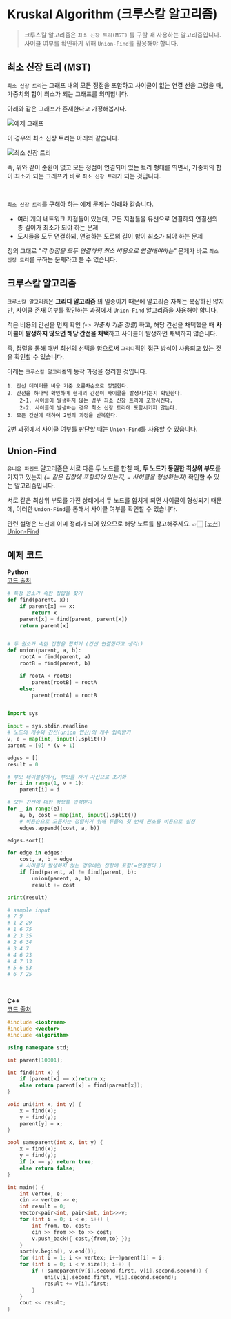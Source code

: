 # Kruskal Algorithm (크루스칼 알고리즘)

> 크루스칼 알고리즘은 `최소 신장 트리(MST)` 를 구할 때 사용하는 알고리즘입니다.
> 사이클 여부를 확인하기 위해 `Union-Find`를 활용해야 합니다.

## 최소 신장 트리 (MST)

`최소 신장 트리`는 그래프 내의 모든 정점을 포함하고 사이클이 없는 연결 선을 그렸을 때, 가중치의 합이 최소가 되는 그래프를 의미합니다.

아래와 같은 그래프가 존재한다고 가정해봅시다.

![예제 그래프](https://i.imgur.com/4wIFiNX.png)

이 경우의 최소 신장 트리는 아래와 같습니다.

![최소 신장 트리](https://i.imgur.com/mCywucG.png)

즉, 위와 같이 순환이 없고 모든 정점이 연결되어 있는 트리 형태를 띄면서, 가중치의 합이 최소가 되는 그래프가 바로 `최소 신장 트리`가 되는 것입니다.

<br>

`최소 신장 트리`를 구해야 하는 예제 문제는 아래와 같습니다.

- 여러 개의 네트워크 지점들이 있는데, 모든 지점들을 유선으로 연결하되 연결선의 총 길이가 최소가 되야 하는 문제
- 도시들을 모두 연결하되, 연결하는 도로의 길이 합이 최소가 되야 하는 문제

정의 그대로 _"각 정점을 모두 연결하되 최소 비용으로 연결해야하는"_ 문제가 바로 `최소 신장 트리`를 구하는 문제라고 볼 수 있습니다.

## 크루스칼 알고리즘

`크루스칼 알고리즘`은 **그리디 알고리즘** 의 일종이기 때문에 알고리즘 자체는 복잡하진 않지만, 사이클 존재 여부를 확인하는 과정에서 `Union-Find` 알고리즘을 사용해야 합니다.

적은 비용의 간선을 먼저 확인 _(-> 가중치 기준 정렬)_ 하고, 해당 간선을 채택했을 때 **사이클이 발생하지 않으면 해당 간선을 채택**하고 사이클이 발생하면 채택하지 않습니다.

즉, 정렬을 통해 매번 최선의 선택을 함으로써 `그리디`적인 접근 방식이 사용되고 있는 것을 확인할 수 있습니다.

아래는 `크루스칼 알고리즘`의 동작 과정을 정리한 것입니다.

```
1. 간선 데이터를 비용 기준 오름차순으로 정렬한다.
2. 간선을 하나씩 확인하며 현재의 간선이 사이클을 발생시키는지 확인한다.
    2-1. 사이클이 발생하지 않는 경우 최소 신장 트리에 포함시킨다.
    2-2. 사이클이 발생하는 경우 최소 신장 트리에 포함시키지 않는다.
3. 모든 간선에 대하여 2번의 과정을 반복한다.
```

2번 과정에서 사이클 여부를 판단할 때는 `Union-Find`를 사용할 수 있습니다.

## Union-Find

`유니온 파인드` 알고리즘은 서로 다른 두 노드를 합칠 때, **두 노드가 동일한 최상위 부모**를 가지고 있는지 _(= 같은 집합에 포함되어 있는지, = 사이클을 형성하는지)_ 확인할 수 있는 알고리즘입니다.

서로 같은 최상위 부모를 가진 상태에서 두 노드를 합치게 되면 사이클이 형성되기 때문에, 이러한 `Union-Find`를 통해서 사이클 여부를 확인할 수 있습니다.

관련 설명은 노션에 이미 정리가 되어 있으므로 해당 노트를 참고해주세요. 👉🏻 [[노션] Union-Find](https://temporal-candy-348.notion.site/Union-Find-c02dfe777dd94a1a8083afd17d56efaf?pvs=4)

## 예제 코드

**Python**  
[코드 출처](https://velog.io/@kimdukbae/크루스칼-알고리즘-Kruskal-Algorithm)

```python
# 특정 원소가 속한 집합을 찾기
def find(parent, x):
    if parent[x] == x:
        return x
    parent[x] = find(parent, parent[x])
    return parent[x]


# 두 원소가 속한 집합을 합치기 (간선 연결한다고 생각!)
def union(parent, a, b):
    rootA = find(parent, a)
    rootB = find(parent, b)

    if rootA < rootB:
        parent[rootB] = rootA
    else:
        parent[rootA] = rootB


import sys

input = sys.stdin.readline
# 노드의 개수와 간선(union 연산)의 개수 입력받기
v, e = map(int, input().split())
parent = [0] * (v + 1)

edges = []
result = 0

# 부모 테이블상에서, 부모를 자기 자신으로 초기화
for i in range(1, v + 1):
    parent[i] = i

# 모든 간선에 대한 정보를 입력받기
for _ in range(e):
    a, b, cost = map(int, input().split())
    # 비용순으로 오름차순 정렬하기 위해 튜플의 첫 번째 원소를 비용으로 설정
    edges.append((cost, a, b))

edges.sort()

for edge in edges:
    cost, a, b = edge
    # 사이클이 발생하지 않는 경우에만 집합에 포함(=연결한다.)
    if find(parent, a) != find(parent, b):
        union(parent, a, b)
        result += cost

print(result)

# sample input
# 7 9
# 1 2 29
# 1 6 75
# 2 3 35
# 2 6 34
# 3 4 7
# 4 6 23
# 4 7 13
# 5 6 53
# 6 7 25
```

<br>

**C++**  
[코드 출처](https://baebalja.tistory.com/317)

```cpp
#include <iostream>
#include <vector>
#include <algorithm>

using namespace std;

int parent[10001];

int find(int x) {
	if (parent[x] == x)return x;
	else return parent[x] = find(parent[x]);
}

void uni(int x, int y) {
	x = find(x);
	y = find(y);
	parent[y] = x;
}

bool sameparent(int x, int y) {
	x = find(x);
	y = find(y);
	if (x == y) return true;
	else return false;
}

int main() {
	int vertex, e;
	cin >> vertex >> e;
	int result = 0;
	vector<pair<int, pair<int, int>>>v;
	for (int i = 0; i < e; i++) {
		int from, to, cost;
		cin >> from >> to >> cost;
		v.push_back({ cost,{from,to} });
	}
	sort(v.begin(), v.end());
	for (int i = 1; i <= vertex; i++)parent[i] = i;
	for (int i = 0; i < v.size(); i++) {
		if (!sameparent(v[i].second.first, v[i].second.second)) {
			uni(v[i].second.first, v[i].second.second);
			result += v[i].first;
		}
	}
	cout << result;
}
```
